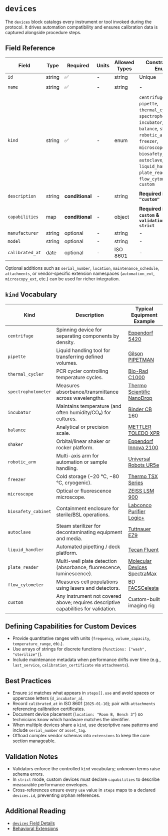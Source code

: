 # `devices`

The `devices` block catalogs every instrument or tool invoked during the protocol. It drives automation compatibility and ensures calibration data is captured alongside procedure steps.

## Field Reference
| Field           | Type   | Required        | Units | Allowed Types | Constraints / Enum                                                                                                                          | Example                                           |
| --------------- | ------ | --------------- | ----- | ------------- | ------------------------------------------------------------------------------------------------------------------------------------------- | ------------------------------------------------- |
| `id`            | string | ✅              | -     | string        | Unique                                                                                                                                    | `"d_centrifuge"`                                  |
| `name`          | string | ✅              | -     | string        | -                                                                                                                                        | `"Mini centrifuge"`                               |
| `kind`          | string | ✅              | -     | enum          | `centrifuge`, `pipette`, `thermal_cycler`, `spectrophotometer`, `incubator`, `balance`, `shaker`, `robotic_arm`, `freezer`, `microscope`, `biosafety_cabinet`, `autoclave`, `liquid_handler`, `plate_reader`, `flow_cytometer`, `custom` | `"centrifuge"`                                    |
| `description`   | string | **conditional** | -     | string        | **Required if `kind` = `"custom"`**                                                                                                       | `"Ultrasonic cleaner 40 kHz"`                     |
| `capabilities`  | map    | **conditional** | -     | object        | **Required if `kind: custom` & `validation_mode: strict`**                                                                                | `{ frequency: { unit: "kHz", min: 30, max: 45 } }`|
| `manufacturer`  | string | optional        | -     | string        | -                                                                                                                                        | `"Eppendorf"`                                     |
| `model`         | string | optional        | -     | string        | -                                                                                                                                        | `"5418R"`                                         |
| `calibrated_at` | date   | optional        | -     | ISO 8601      | -                                                                                                                                        | `"2025-01-10"`                                    |

Optional additions such as `serial_number`, `location`, `maintenance_schedule`, `attachments`, or vendor-specific extension namespaces (`automation_ext`, `microscopy_ext`, etc.) can be used for richer integration.

## `kind` Vocabulary
| Kind                | Description                                                                                     | Typical Equipment Example |
| ------------------- | ----------------------------------------------------------------------------------------------- | ------------------------- |
| `centrifuge`        | Spinning device for separating components by density.                                          | [Eppendorf 5420](https://online-shop.eppendorf.com/) |
| `pipette`           | Liquid handling tool for transferring defined volumes.                                         | [Gilson PIPETMAN](https://www.gilson.com/)           |
| `thermal_cycler`    | PCR cycler controlling temperature cycles.                                                      | [Bio-Rad C1000](https://www.bio-rad.com/)            |
| `spectrophotometer` | Measures absorbance/transmittance across wavelengths.                                          | [Thermo Scientific NanoDrop](https://www.thermofisher.com/) |
| `incubator`         | Maintains temperature (and often humidity/CO₂) for cultures.                                    | [Binder CB 160](https://www.binder-world.com/)       |
| `balance`           | Analytical or precision scale.                                                                  | [METTLER TOLEDO XPR](https://www.mt.com/)            |
| `shaker`            | Orbital/linear shaker or rocker platform.                                                       | [Eppendorf Innova 2100](https://www.eppendorf.com/product-media/BR/abo/lab-equipment/shakers/) |
| `robotic_arm`       | Multi-axis arm for automation or sample handling.                                               | [Universal Robots UR5e](https://www.universal-robots.com/) |
| `freezer`           | Cold storage (−20 °C, −80 °C, cryogenic).                                                       | [Thermo TSX Series](https://www.thermofisher.com/)   |
| `microscope`        | Optical or fluorescence microscope.                                                             | [ZEISS LSM 900](https://www.zeiss.com/microscopy/)   |
| `biosafety_cabinet` | Containment enclosure for sterile/BSL operations.                                               | [Labconco Purifier Logic+](https://labconco.com/)    |
| `autoclave`         | Steam sterilizer for decontaminating equipment and media.                                       | [Tuttnauer EZ9](https://tuttnauer.com/)              |
| `liquid_handler`    | Automated pipetting / deck platform.                                                            | [Tecan Fluent](https://www.tecan.com/)               |
| `plate_reader`      | Multi-well plate detection (absorbance, fluorescence, luminescence).                           | [Molecular Devices SpectraMax](https://www.moleculardevices.com/) |
| `flow_cytometer`    | Measures cell populations using lasers and detectors.                                           | [BD FACSCelesta](https://www.bdbiosciences.com/)     |
| `custom`            | Any instrument not covered above; requires descriptive capabilities for validation.             | Custom-built imaging rig                              |

## Defining Capabilities for Custom Devices
- Provide quantitative ranges with units (`frequency`, `volume_capacity`, `temperature_range`, etc.).
- Use arrays of strings for discrete functions (`functions: ["wash", "sterilize"]`).
- Include maintenance metadata when performance drifts over time (e.g., `last_service`, `calibration_certificate` via `attachments`).

## Best Practices
- Ensure `id` matches what appears in `steps[].use` and avoid spaces or uppercase letters (`d_incubator_a`).
- Record `calibrated_at` in ISO 8601 (`2025-01-10`); pair with `attachments` referencing calibration certificates.
- Document device placement (`location: "Room B, Bench 3"`) so technicians know which hardware matches the identifier.
- When multiple devices share a `kind`, use descriptive `name` patterns and include `serial_number` or `asset_tag`.
- Offload complex vendor schemas into `extensions` to keep the core section manageable.

## Validation Notes
- Validators enforce the controlled `kind` vocabulary; unknown terms raise schema errors.
- In `strict` mode, custom devices must declare `capabilities` to describe measurable performance envelopes.
- Cross-references ensure every `use` value in `steps` maps to a declared `devices.id`, preventing orphan references.

## Additional Reading
- [`devices` Field Details](../index.md#63-devices)
- [Behavioral Extensions](../index.md#7-behavioral-extensions)
